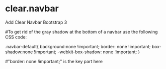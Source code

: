 clear.navbar
============

Add Clear Navbar Bootstrap 3


#To get rid of the gray shadow at the bottom of a navbar use the following CSS code:

.navbar-default{
    background:none !important;
    border: none !important;
    box-shadow:none !important;
    -webkit-box-shadow: none !important;
}

#"border: none !important;" is the key part here
